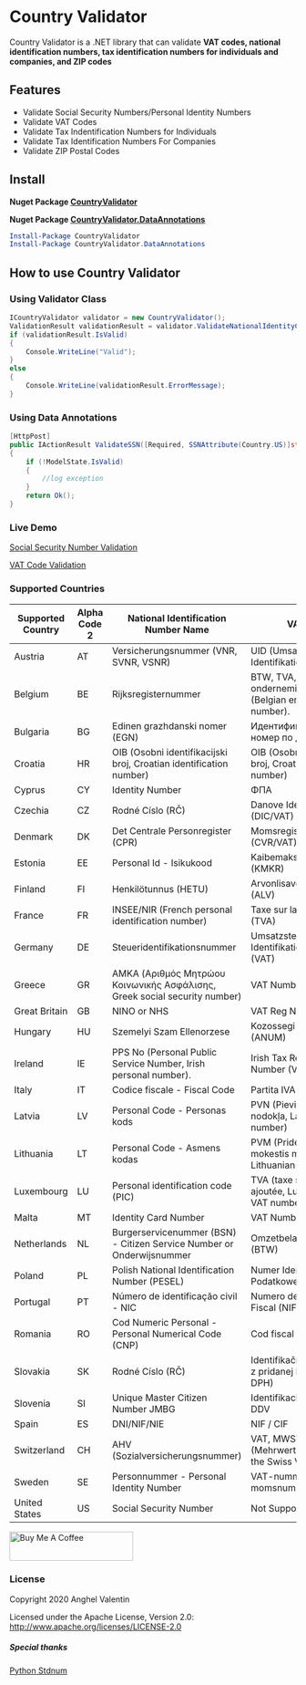 # Country Validator 

Country Validator is a .NET library that can validate **VAT codes, national identification numbers, tax identification numbers for individuals and companies, and ZIP codes**

## Features
- Validate Social Security Numbers/Personal Identity Numbers
- Validate VAT Codes
- Validate Tax Indentification Numbers for Individuals
- Validate Tax Identification Numbers For Companies
- Validate ZIP Postal Codes

## Install
**Nuget Package [CountryValidator](https://www.nuget.org/packages/CountryValidator/)**

**Nuget Package [CountryValidator.DataAnnotations](https://www.nuget.org/packages/CountryValidator.DataAnnotations/)**


```powershell
Install-Package CountryValidator
Install-Package CountryValidator.DataAnnotations
```


## How to use Country Validator
### Using Validator Class
```csharp
ICountryValidator validator = new CountryValidator();
ValidationResult validationResult = validator.ValidateNationalIdentityCode(ssn, Country.US);
if (validationResult.IsValid)
{
    Console.WriteLine("Valid");
}
else
{
    Console.WriteLine(validationResult.ErrorMessage);
}
```

### Using Data Annotations

```csharp
[HttpPost]
public IActionResult ValidateSSN([Required, SSNAttribute(Country.US)]string ssn)
{
    if (!ModelState.IsValid)
    {
        //log exception
    }
    return Ok();
}
```

### Live Demo
[Social Security Number Validation](https://randommer.io/SocialNumber/SsnValidator)

[VAT Code Validation](https://randommer.io/SocialNumber/VatValidator)


### Supported Countries
| Supported Country | Alpha Code 2 | National Identification Number Name                                       | VAT Code                                                                    |
|-------------------|--------------|---------------------------------------------------------------------------|------------------------------------------------------------------------|
| Austria           | AT           | Versicherungsnummer (VNR, SVNR, VSNR)                                     | UID (Umsatzsteuer-Identifikationsnummer)                               |
| Belgium           | BE           | Rijksregisternummer                                                       | BTW, TVA, NWSt, ondernemingsnummer (Belgian enterprise number).        |
| Bulgaria          | BG           | Edinen grazhdanski nomer (EGN)                                            | Идентификационен номер по ДДС                                          |
| Croatia           | HR           | OIB (Osobni identifikacijski broj, Croatian identification number)        | OIB (Osobni identifikacijski broj, Croatian identification number)     |
| Cyprus            | CY           | Identity Number                                                           | ΦΠΑ                                                                    |
| Czechia           | CZ           | Rodné Císlo (RČ)                                                          | Danove Identifikacni Cislo (DIC/VAT)                                   |
| Denmark           | DK           | Det Centrale Personregister (CPR)                                         | Momsregistreringsnummer (CVR/VAT)                                      |
| Estonia           | EE           | Personal Id - Isikukood                                                   | Kaibemaksukohuslase (KMKR)                                             |
| Finland           | FI           | Henkilötunnus (HETU)                                                      | Arvonlisaveronumero (ALV)                                              |
| France            | FR           | INSEE/NIR (French personal identification number)                         | Taxe sur la Valeur Ajoutee (TVA)                                       |
| Germany           | DE           | Steueridentifikationsnummer                                               | Umsatzsteur Identifikationnummer (VAT)                                 |
| Greece            | GR           | AMKA (Αριθμός Μητρώου Κοινωνικής Ασφάλισης, Greek social security number) | VAT Number (FPA)                                                       |
| Great Britain     | GB           | NINO or NHS                                                               | VAT Reg No                                                             |
| Hungary           | HU           | Szemelyi Szam Ellenorzese                                                 | Kozossegi Adoszam (ANUM)                                               |
| Ireland           | IE           | PPS No (Personal Public Service Number, Irish personal number).           | Irish Tax Reference Number (VAT)                                       |
| Italy             | IT           | Codice fiscale - Fiscal Code                                              | Partita IVA                                                            |
| Latvia            | LV           | Personal Code - Personas kods                                             | PVN (Pievienotās vērtības nodokļa, Latvian VAT number)                 |
| Lithuania         | LT           | Personal Code - Asmens kodas                                              | PVM (Pridėtinės vertės mokestis mokėtojo kodas, Lithuanian VAT number) |
| Luxembourg        | LU           | Personal identification code (PIC)                                        | TVA (taxe sur la valeur ajoutée, Luxembourgian VAT number)             |
| Malta             | MT           | Identity Card Number                                                      | VAT Number                                                             |
| Netherlands       | NL           | Burgerservicenummer (BSN) - Citizen Service Number or Onderwijsnummer     | Omzetbelastingnummer (BTW)                                             |
| Poland            | PL           | Polish National Identification Number (PESEL)                             | Numer Identyfikacji Podatkowej (NIP)                                   |
| Portugal          | PT           | Número de identificação civil - NIC                                       | Numero de Identificacao Fiscal (NIF)                                   |
| Romania           | RO           | Cod Numeric Personal - Personal Numerical Code (CNP)                      | Cod fiscal TVA                                                         |
| Slovakia          | SK           | Rodné Císlo (RČ)                                                          | Identifikačné číslo pre daň z pridanej hodnoty (IČ DPH)                |
| Slovenia          | SI           | Unique Master Citizen Number JMBG                                         | Identifikacijska številka za DDV                                       |
| Spain             | ES           | DNI/NIF/NIE                                                               | NIF / CIF                                                              |
| Switzerland       | CH           | AHV (Sozialversicherungsnummer)                                           | VAT, MWST, TVA, IVA, TPV (Mehrwertsteuernummer, the Swiss VAT number). |
| Sweden            | SE           | Personnummer - Personal Identity Number                                   | VAT-nummer or momsnummer                                               |
| United States     | US           | Social Security Number                                                    | Not Supported                                                          |

<a href="https://www.buymeacoffee.com/valentinanghel" target="_blank"><img src="https://cdn.buymeacoffee.com/buttons/default-orange.png" alt="Buy Me A Coffee" style="height: 51px !important;width: 217px !important;" ></a>

### License
Copyright 2020 Anghel Valentin

Licensed under the Apache License, Version 2.0: http://www.apache.org/licenses/LICENSE-2.0

##### Special thanks
[Python Stdnum](https://github.com/arthurdejong/python-stdnum)
